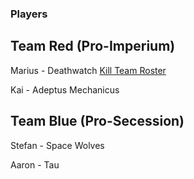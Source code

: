 ### Players

## Team Red (Pro-Imperium)

Marius - Deathwatch
[Kill Team Roster](Campaign%2FThe%20Fortalessa%20Intervention%20%28Herbst%202019%29%2FRosters%2FDeathwatch%20%28Marius%29%2FKill%20Team%20Initial.md)

Kai - Adeptus Mechanicus

## Team Blue (Pro-Secession)

Stefan - Space Wolves

Aaron - Tau
